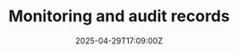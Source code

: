 ---
title: Monitoring and audit records
linkTitle: Monitoring and audit records
date: '2025-04-29T17:09:00Z'
weight: 1
description: No content
draft: false
ref: monitoring-and-audit-records
---